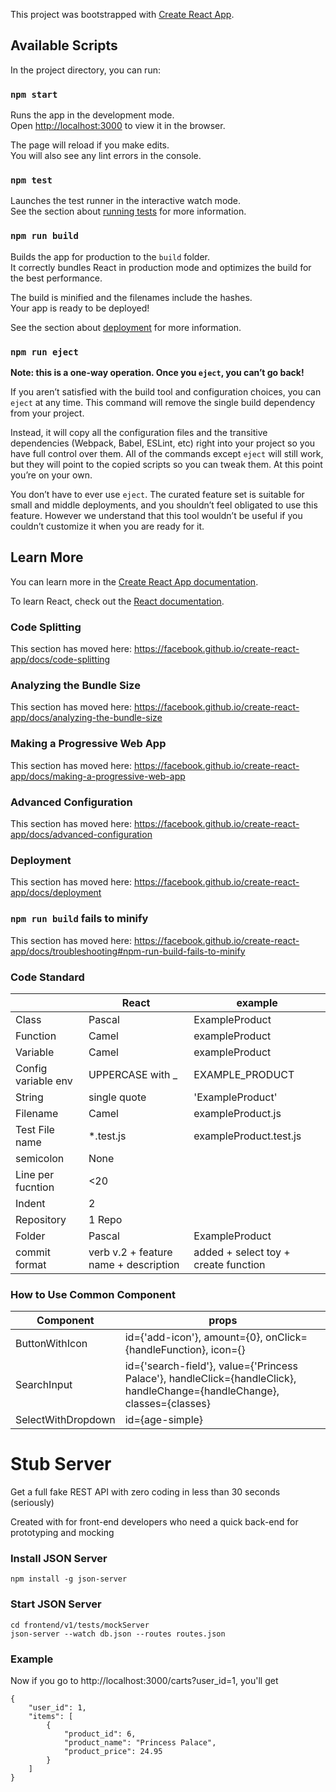 This project was bootstrapped with [Create React App](https://github.com/facebook/create-react-app).

## Available Scripts

In the project directory, you can run:

### `npm start`

Runs the app in the development mode.<br>
Open [http://localhost:3000](http://localhost:3000) to view it in the browser.

The page will reload if you make edits.<br>
You will also see any lint errors in the console.

### `npm test`

Launches the test runner in the interactive watch mode.<br>
See the section about [running tests](https://facebook.github.io/create-react-app/docs/running-tests) for more information.

### `npm run build`

Builds the app for production to the `build` folder.<br>
It correctly bundles React in production mode and optimizes the build for the best performance.

The build is minified and the filenames include the hashes.<br>
Your app is ready to be deployed!

See the section about [deployment](https://facebook.github.io/create-react-app/docs/deployment) for more information.

### `npm run eject`

**Note: this is a one-way operation. Once you `eject`, you can’t go back!**

If you aren’t satisfied with the build tool and configuration choices, you can `eject` at any time. This command will remove the single build dependency from your project.

Instead, it will copy all the configuration files and the transitive dependencies (Webpack, Babel, ESLint, etc) right into your project so you have full control over them. All of the commands except `eject` will still work, but they will point to the copied scripts so you can tweak them. At this point you’re on your own.

You don’t have to ever use `eject`. The curated feature set is suitable for small and middle deployments, and you shouldn’t feel obligated to use this feature. However we understand that this tool wouldn’t be useful if you couldn’t customize it when you are ready for it.

## Learn More

You can learn more in the [Create React App documentation](https://facebook.github.io/create-react-app/docs/getting-started).

To learn React, check out the [React documentation](https://reactjs.org/).

### Code Splitting

This section has moved here: https://facebook.github.io/create-react-app/docs/code-splitting

### Analyzing the Bundle Size

This section has moved here: https://facebook.github.io/create-react-app/docs/analyzing-the-bundle-size

### Making a Progressive Web App

This section has moved here: https://facebook.github.io/create-react-app/docs/making-a-progressive-web-app

### Advanced Configuration

This section has moved here: https://facebook.github.io/create-react-app/docs/advanced-configuration

### Deployment

This section has moved here: https://facebook.github.io/create-react-app/docs/deployment

### `npm run build` fails to minify

This section has moved here: https://facebook.github.io/create-react-app/docs/troubleshooting#npm-run-build-fails-to-minify


### Code Standard 

|| React | example |
| ------ | ------ | ------ | 
| Class| Pascal | ExampleProduct |
| Function | Camel | exampleProduct |
| Variable| Camel | exampleProduct |
| Config variable env | UPPERCASE with _ | EXAMPLE_PRODUCT |
| String | single quote | 'ExampleProduct' |
| Filename | Camel | exampleProduct.js |
| Test File name | *.test.js | exampleProduct.test.js |
| semicolon | None | |
| Line per fucntion | <20 |  |
| Indent | 2 | |
| Repository | 1 Repo | |
| Folder | Pascal | ExampleProduct |
| commit format| verb v.2 + feature name + description | added + select toy + create function |

### How to Use Common Component

| Component | props |
| ------ | ------ |
| ButtonWithIcon | id={'add-icon'}, amount={0}, onClick={handleFunction}, icon={<Add/>} |
| SearchInput | id={'search-field'}, value={'Princess Palace'}, handleClick={handleClick}, handleChange={handleChange}, classes={classes}|
| SelectWithDropdown | id={age-simple} |

# Stub Server 
Get a full fake REST API with zero coding in less than 30 seconds (seriously)

Created with for front-end developers who need a quick back-end for prototyping and mocking

### Install JSON Server
```
npm install -g json-server
```
### Start JSON Server
```
cd frontend/v1/tests/mockServer
json-server --watch db.json --routes routes.json
```

### Example
Now if you go to http://localhost:3000/carts?user_id=1, you'll get
```
{
    "user_id": 1,
    "items": [
        {
            "product_id": 6,
            "product_name": "Princess Palace",
            "product_price": 24.95
        }
    ]
}
```